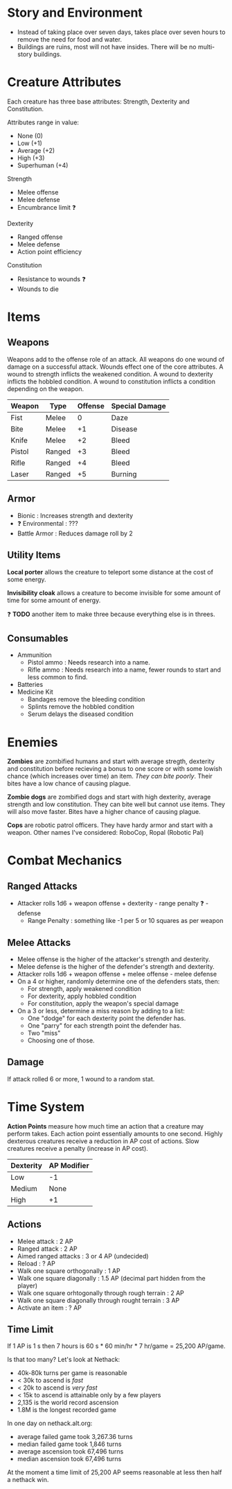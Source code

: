 Story and Environment
=====================

- Instead of taking place over seven days, takes place over seven hours to
  remove the need for food and water.
- Buildings are ruins, most will not have insides. There will be no multi-story
  buildings.

Creature Attributes
===================

Each creature has three base attributes: Strength, Dexterity and Constitution.

Attributes range in value:
  - None (0)
  - Low (+1)
  - Average (+2)
  - High (+3)
  - Superhuman (+4)

Strength
  - Melee offense
  - Melee defense
  - Encumbrance limit :question:

Dexterity
  - Ranged offense
  - Melee defense
  - Action point efficiency

Constitution
  - Resistance to wounds :question:
  - Wounds to die

Items
=====

Weapons
-------

Weapons add to the offense role of an attack. All weapons do one wound of
damage on a successful attack. Wounds effect one of the core attributes. A
wound to strength inflicts the weakened condition. A wound to dexterity
inflicts the hobbled condition. A wound to constitution inflicts a condition
depending on the weapon.

| Weapon | Type   | Offense | Special Damage |
|--------|--------|---------|----------------|
| Fist   | Melee  |    0    | Daze           |
| Bite   | Melee  |   +1    | Disease        |
| Knife  | Melee  |   +2    | Bleed          |
| Pistol | Ranged |   +3    | Bleed          |
| Rifle  | Ranged |   +4    | Bleed          |
| Laser  | Ranged |   +5    | Burning        |

Armor
-----
- Bionic : Increases strength and dexterity
- :question: Environmental : ???
- Battle Armor : Reduces damage roll by 2

Utility Items
-------------

**Local porter** allows the creature to teleport some distance at the cost of
some energy.

**Invisibility cloak** allows a creature to become invisible for some amount of
time for some amount of energy.

:question: **TODO** another item to make three because everything else is in
threes.

Consumables
-----------
- Ammunition
  - Pistol ammo : Needs research into a name.
  - Rifle ammo : Needs research into a name, fewer rounds to start and less
    common to find.
- Batteries
- Medicine Kit
  - Bandages remove the bleeding condition
  - Splints remove the hobbled condition
  - Serum delays the diseased condition

Enemies
=======

**Zombies** are zombified humans and start with average stregth, dexterity and
constitution before recieving a bonus to one score or with some lowish chance
(which increases over time) an item. *They can bite poorly*. Their bites have a
low chance of causing plague.

**Zombie dogs** are zombified dogs and start with high dexterity, average
strength and low constitution. They can bite well but cannot use items. They
will also move faster. Bites have a higher chance of causing plague.

**Cops** are robotic patrol officers. They have hardy armor and start with a
weapon. Other names I've considered: RoboCop, Ropal (Robotic Pal)

Combat Mechanics
================

Ranged Attacks
--------------
- Attacker rolls 1d6 + weapon offense + dexterity - range penalty :question: - defense 
  - Range Penalty : something like -1 per 5 or 10 squares as per weapon

Melee Attacks
-------------
- Melee offense is the higher of the attacker's strength and dexterity.
- Melee defense is the higher of the defender's strength and dexterity.
- Attacker rolls 1d6 + weapon offense + melee offense - melee defense
- On a 4 or higher, randomly determine one of the defenders stats, then:
  - For strength, apply weakened condition
  - For dexterity, apply hobbled condition
  - For constitution, apply the weapon's special damage
- On a 3 or less, determine a miss reason by adding to a list:
  - One "dodge" for each dexterity point the defender has.
  - One "parry" for each strength point the defender has.
  - Two "miss"
  - Choosing one of those.

Damage
------

If attack rolled 6 or more, 1 wound to a random stat.

Time System
============

**Action Points** measure how much time an action that a creature may perform
takes. Each action point essentially amounts to one second. Highly dexterous
creatures receive a reduction in AP cost of actions. Slow creatures receive a
penalty (increase in AP cost).

| Dexterity | AP Modifier |
|-----------|-------------|
| Low       | -1          |
| Medium    | None        |
| High      | +1          |

Actions
-------

- Melee attack : 2 AP
- Ranged attack : 2 AP
- Aimed ranged attacks : 3 or 4 AP (undecided)
- Reload : ? AP
- Walk one square orthogonally : 1 AP
- Walk one square diagonally : 1.5 AP (decimal part hidden from the player)
- Walk one square orhtogonally through rough terrain : 2 AP
- Walk one square diagonally through rought terrain : 3 AP
- Activate an item : ? AP

Time Limit
----------

If 1 AP is 1 s then 7 hours is 60 s * 60 min/hr * 7 hr/game = 25,200 AP/game.

Is that too many? Let's look at Nethack:
- 40k-80k turns per game is reasonable
- < 30k to ascend is *fast*
- < 20k to ascend is *very fast*
- < 15k to ascend is attainable only by a few players
- 2,135 is the world record ascension
- 1.8M is the longest recorded game

In one day on nethack.alt.org:
- average failed game took 3,267.36 turns
- median failed game took 1,846 turns
- average ascension took 67,496 turns
- median ascension took 67,496 turns

At the moment a time limit of 25,200 AP seems reasonable at less then half a
nethack win.